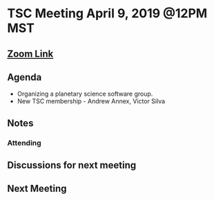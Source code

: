 # TSC Meeting April 9, 2019 @12PM MST

## [Zoom Link](https://zoom.us/j/346461536)

## Agenda
- Organizing a planetary science software group.
- New TSC membership - Andrew Annex, Victor Silva

## Notes

### Attending

## Discussions for next meeting

## Next Meeting
